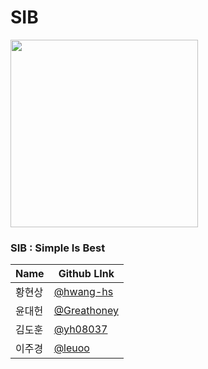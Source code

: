 # SIB

<image src="images/sib_logo.png" width="300">

### SIB : Simple Is Best

| Name  | Github LInk |
|-------|--------|
| 황현상 | [@hwang-hs](https://github.com/hwang-hs) |
| 윤대헌 | [@Greathoney](https://github.com/Greathoney) |
| 김도훈 | [@yh08037](https://github.com/yh08037) |
| 이주경 | [@leuoo](https://github.com/leuoo) |

